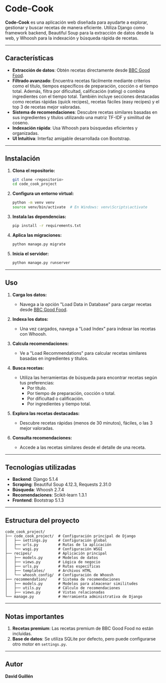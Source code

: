 # Code-Cook

**Code-Cook** es una aplicación web diseñada para ayudarte a explorar, gestionar y buscar recetas de manera eficiente. Utiliza Django como framework backend, Beautiful Soup para la extracción de datos desde la web, y Whoosh para la indexación y búsqueda rápida de recetas.

---

## Características

- **Extracción de datos**: Obtén recetas directamente desde [BBC Good Food](https://www.bbcgoodfood.com/search?page=1).
- **Filtrado avanzado**: Encuentra recetas fácilmente mediante criterios como el título, tiempos específicos de preparación, cocción o el tiempo total. Además, filtra por dificultad, calificación (rating) o combina ingredientes con el tiempo total. También incluye secciones destacadas como recetas rápidas (quick recipes), recetas fáciles (easy recipes) y el top 3 de recetas mejor valoradas.
- **Sistema de recomendaciones**: Descubre recetas similares basadas en sus ingredientes y títulos utilizando una matriz TF-IDF y similitud de coseno.
- **Indexación rápida**: Usa Whoosh para búsquedas eficientes y organizadas.
- **UI Intuitiva**: Interfaz amigable desarrollada con Bootstrap.

---

## Instalación

1. **Clona el repositorio:**
   ```bash
   git clone <repositorio>
   cd code_cook_project
   ```

2. **Configura un entorno virtual:**
   ```bash
   python -m venv venv
   source venv/bin/activate  # En Windows: venv\Scripts\activate
   ```

3. **Instala las dependencias:**
   ```bash
   pip install -r requirements.txt
   ```

4. **Aplica las migraciones:**
   ```bash
   python manage.py migrate
   ```

5. **Inicia el servidor:**
   ```bash
   python manage.py runserver
   ```

---

## Uso

1. **Carga los datos:**
   - Navega a la opción "Load Data in Database" para cargar recetas desde [BBC Good Food](https://www.bbcgoodfood.com).

2. **Indexa los datos:**
   - Una vez cargados, navega a "Load Index" para indexar las recetas con Whoosh.

3. **Calcula recomendaciones:**
   - Ve a "Load Recommendations" para calcular recetas similares basadas en ingredientes y títulos.

4. **Busca recetas:**
   - Utiliza las herramientas de búsqueda para encontrar recetas según tus preferencias:
     - Por título.
     - Por tiempo de preparación, cocción o total.
     - Por dificultad o calificación.
     - Por ingredientes y tiempo total.

5. **Explora las recetas destacadas:**
   - Descubre recetas rápidas (menos de 30 minutos), fáciles, o las 3 mejor valoradas.

6. **Consulta recomendaciones:**
   - Accede a las recetas similares desde el detalle de una receta.

---

## Tecnologías utilizadas

- **Backend**: Django 5.1.4
- **Scraping**: Beautiful Soup 4.12.3, Requests 2.31.0
- **Búsqueda**: Whoosh 2.7.4
- **Recomendaciones**: Scikit-learn 1.3.1
- **Frontend**: Bootstrap 5.1.3

---

## Estructura del proyecto

```plaintext
code_cook_project/
├── code_cook_project/  # Configuración principal de Django
│   ├── settings.py     # Configuración global
│   ├── urls.py         # Rutas de la aplicación
│   └── wsgi.py         # Configuración WSGI
├── recipes/            # Aplicación principal
│   ├── models.py       # Modelos de datos
│   ├── views.py        # Lógica de negocio
│   ├── urls.py         # Rutas específicas
│   ├── templates/      # Archivos HTML
│   └── whoosh_config/  # Configuración de Whoosh
├── recommendation/     # Sistema de recomendaciones
│   ├── models.py       # Modelos para almacenar similitudes
│   ├── utils.py        # Cálculo de recomendaciones
│   ├── views.py        # Vistas relacionadas
└── manage.py           # Herramienta administrativa de Django
```

---

## Notas importantes

1. **Recetas premium**: Las recetas premium de BBC Good Food no están incluidas.
2. **Base de datos**: Se utiliza SQLite por defecto, pero puede configurarse otro motor en `settings.py`.

---

## Autor

**David Guillén**
